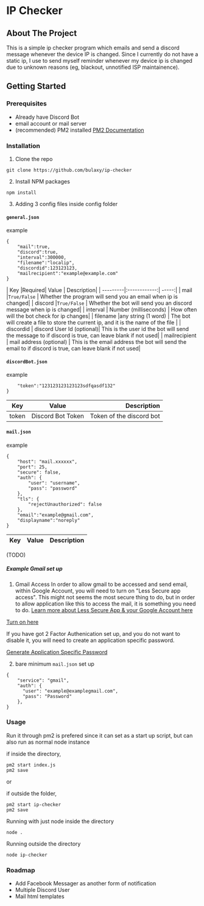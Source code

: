 # IP Checker

## About The Project

This is a simple ip checker program which emails and send a discord message whenever the device IP is changed. Since I currently do not have a static ip, I use to send myself reminder whenever my device ip is changed due to unknown reasons (eg, blackout, unnotified ISP maintainence).

## Getting Started
### Prerequisites

- Already have Discord Bot
- email account or mail server
- (recommended) PM2 installed [PM2 Documentation](https://pm2.keymetrics.io/docs/usage/quick-start/)

### Installation

1. Clone the repo

```
git clone https://github.com/bulaxy/ip-checker
```

2. Install NPM packages 

```
npm install
```

3. Adding 3 config files inside config folder

#### `general.json`

example
```
{
    "mail":true, 
    "discord":true,
    "interval":300000,
    "filename":"localip",
    "discordid":123123123,
    "mailrecipient":"example@example.com"
}
```

| Key |Required| Value | Description|
| ---------|:------------:| -----:|
| mail |`True/False` | Whether the program will send you an email when ip is changed|
| discord |`True/False` | Whether the bot will send you an discord message when ip is changed|
| interval | Number (milliseconds) | How often will the bot check for ip changes|
| filename |any string (1 word) | The bot will create a file to store the current ip, and it is the name of the file |
| discordid | discord User Id (optional)| This is the user id the bot will send the message to if discord is true, can leave blank if not used|
| mailrecipient | mail address (optional) | This is the email address the bot will send the email to if discord is true, can leave blank if not used|


#### `discordBot.json`

example
```{
    "token":"123123123123123sdfqasdf132"
}
```

| Key | Value | Description|
| ------------- |:-------------:| -----:|
| token | Discord Bot Token | Token of the discord bot|

#### `mail.json`

example
```
{
    "host": "mail.xxxxxx",
    "port": 25,
    "secure": false, 
    "auth": {
        "user": "username",
        "pass": "password"
    },
    "tls": {
        "rejectUnauthorized": false
    },
    "email":"example@gmail.com",
    "displayname":"noreply"
}
```

| Key | Value | Description|
| ------------- |:-------------:| -----:|
(TODO)

##### Example Gmail set up

1. Gmail Access
In order to allow gmail to be accessed and send email, within Google Account, you will need to turn on "Less Secure app access". This might not seems the most secure thing to do, but in order to allow application like this to access the mail, it is something you need to do.
[Learn more about Less Secure App & your Google Account here](https://support.google.com/accounts/answer/6010255?hl=en)

[Turn on here](https://myaccount.google.com/lesssecureapps)

If you have got 2 Factor Authenication set up, and you do not want to disable it, you will need to create an application specific password. 

[Generate Application Specific Password](https://security.google.com/settings/security/apppasswords)

2. bare minimum `mail.json` set up

```
{
    "service": "gmail",
    "auth": {
      "user": "example@examplegmail.com",
      "pass": "Password" 
    },
}
```

### Usage

Run it through pm2 is prefered since it can set as a start up script, but can also run as normal node instance

if inside the directory, 
```
pm2 start index.js
pm2 save
```

or 

if outside the folder,

```
pm2 start ip-checker
pm2 save
```

Running with just node inside the directory

```
node .
```

Running outside the directory

```
node ip-checker
```

### Roadmap
- Add Facebook Messager as another form of notification
- Multiple Discord User
- Mail html templates
